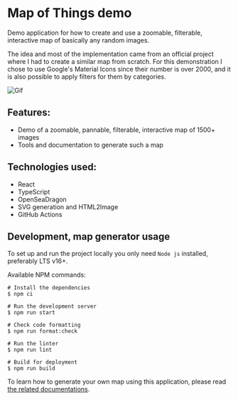 # Map of Things demo

Demo application for how to create and use a zoomable, filterable, interactive map of basically any random images. 

The idea and most of the implementation came from an official project where I had to create a similar map from scratch. For this demonstration I chose to use Google's Material Icons since their number is over 2000, and it is also possible to apply filters for them by categories.

![Gif](https://stuff.p-kin.com/screentogif/map-of-things.gif)

## Features:

- Demo of a zoomable, pannable, filterable, interactive map of 1500+ images
- Tools and documentation to generate such a map

## Technologies used:

- React
- TypeScript
- OpenSeaDragon
- SVG generation and HTML2Image
- GitHub Actions

## Development, map generator usage

To set up and run the project locally you only need `Node js` installed, preferably LTS v16+.

Available NPM commands:
```shell
# Install the dependencies
$ npm ci

# Run the development server
$ npm run start

# Check code formatting
$ npm run format:check

# Run the linter
$ npm run lint

# Build for deployment
$ npm run build
```

To learn how to generate your own map using this application, please read [the related documentations](./docs/map-generation.md).
